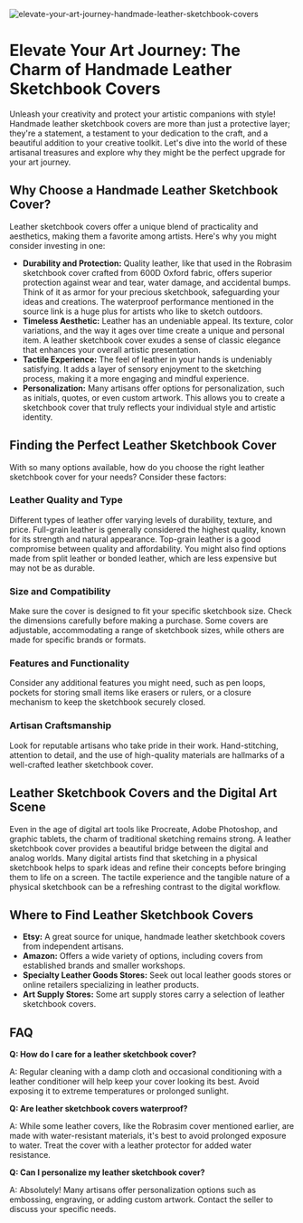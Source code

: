 ![elevate-your-art-journey-handmade-leather-sketchbook-covers](https://images.pexels.com/photos/7967622/pexels-photo-7967622.jpeg?auto=compress&cs=tinysrgb&fit=crop&h=627&w=1200)

# Elevate Your Art Journey: The Charm of Handmade Leather Sketchbook Covers

Unleash your creativity and protect your artistic companions with style! Handmade leather sketchbook covers are more than just a protective layer; they're a statement, a testament to your dedication to the craft, and a beautiful addition to your creative toolkit. Let's dive into the world of these artisanal treasures and explore why they might be the perfect upgrade for your art journey.

## Why Choose a Handmade Leather Sketchbook Cover?

Leather sketchbook covers offer a unique blend of practicality and aesthetics, making them a favorite among artists. Here's why you might consider investing in one:

*   **Durability and Protection:** Quality leather, like that used in the Robrasim sketchbook cover crafted from 600D Oxford fabric, offers superior protection against wear and tear, water damage, and accidental bumps. Think of it as armor for your precious sketchbook, safeguarding your ideas and creations. The waterproof performance mentioned in the source link is a huge plus for artists who like to sketch outdoors.
*   **Timeless Aesthetic:** Leather has an undeniable appeal. Its texture, color variations, and the way it ages over time create a unique and personal item. A leather sketchbook cover exudes a sense of classic elegance that enhances your overall artistic presentation.
*   **Tactile Experience:** The feel of leather in your hands is undeniably satisfying. It adds a layer of sensory enjoyment to the sketching process, making it a more engaging and mindful experience.
*   **Personalization:** Many artisans offer options for personalization, such as initials, quotes, or even custom artwork. This allows you to create a sketchbook cover that truly reflects your individual style and artistic identity.

## Finding the Perfect Leather Sketchbook Cover

With so many options available, how do you choose the right leather sketchbook cover for your needs? Consider these factors:

### Leather Quality and Type

Different types of leather offer varying levels of durability, texture, and price. Full-grain leather is generally considered the highest quality, known for its strength and natural appearance. Top-grain leather is a good compromise between quality and affordability. You might also find options made from split leather or bonded leather, which are less expensive but may not be as durable.

### Size and Compatibility

Make sure the cover is designed to fit your specific sketchbook size. Check the dimensions carefully before making a purchase. Some covers are adjustable, accommodating a range of sketchbook sizes, while others are made for specific brands or formats.

### Features and Functionality

Consider any additional features you might need, such as pen loops, pockets for storing small items like erasers or rulers, or a closure mechanism to keep the sketchbook securely closed.

### Artisan Craftsmanship

Look for reputable artisans who take pride in their work. Hand-stitching, attention to detail, and the use of high-quality materials are hallmarks of a well-crafted leather sketchbook cover.

## Leather Sketchbook Covers and the Digital Art Scene

Even in the age of digital art tools like Procreate, Adobe Photoshop, and graphic tablets, the charm of traditional sketching remains strong. A leather sketchbook cover provides a beautiful bridge between the digital and analog worlds. Many digital artists find that sketching in a physical sketchbook helps to spark ideas and refine their concepts before bringing them to life on a screen. The tactile experience and the tangible nature of a physical sketchbook can be a refreshing contrast to the digital workflow.

## Where to Find Leather Sketchbook Covers

*   **Etsy:** A great source for unique, handmade leather sketchbook covers from independent artisans.
*   **Amazon:** Offers a wide variety of options, including covers from established brands and smaller workshops.
*   **Specialty Leather Goods Stores:** Seek out local leather goods stores or online retailers specializing in leather products.
*   **Art Supply Stores:** Some art supply stores carry a selection of leather sketchbook covers.

## FAQ

**Q: How do I care for a leather sketchbook cover?**

A: Regular cleaning with a damp cloth and occasional conditioning with a leather conditioner will help keep your cover looking its best. Avoid exposing it to extreme temperatures or prolonged sunlight.

**Q: Are leather sketchbook covers waterproof?**

A: While some leather covers, like the Robrasim cover mentioned earlier, are made with water-resistant materials, it's best to avoid prolonged exposure to water. Treat the cover with a leather protector for added water resistance.

**Q: Can I personalize my leather sketchbook cover?**

A: Absolutely! Many artisans offer personalization options such as embossing, engraving, or adding custom artwork. Contact the seller to discuss your specific needs.
